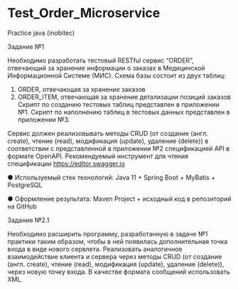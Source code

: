 # Test_Order_Microservice
Practice java (inobitec)

Задание №1

Необходимо разработать тестовый RESTful сервис “ORDER”, отвечающий за хранение
информации о заказах в Медицинской Информационной Системе (МИС). Схема базы
состоит из двух таблиц:
1. ORDER, отвечающая за хранение заказов
2. ORDER_ITEM, отвечающая за хранение детализации позиций заказов
Скрипт по созданию тестовых таблиц представлен в приложении №1. Скрипт по наполнению таблиц в тестовых данных представлен в приложении №3.

Сервис должен реализовывать методы CRUD (от создание (англ. create), чтение (read), модификация (update), удаление (delete)) в соответствии с представленной в
приложении №2 спецификацией API в формате OpenAPI. Рекомендуемый инструмент для чтения спецификации https://editor.swagger.io 

● Используемый стек технологий: Java 11 + Spring Boot + MyBatis + PostgreSQL 

● Оформление результата: Maven Project + исходный код в репозиторий на GitHub

Задание №2.1

Необходимо расширить программу, разработанную в задаче №1 практики таким
образом, чтобы в ней появилась дополнительная точка входа в виде нового сервлета.
Реализовать аналогичное взаимодействие клиента и сервера через методы CRUD (от
создание (англ. create), чтение (read), модификация (update), удаление (delete)), через
новую точку входа. В качестве формата сообщений использовать XML.